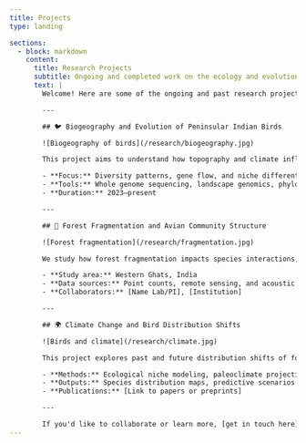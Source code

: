 ```yaml
---
title: Projects
type: landing

sections:
  - block: markdown
    content:
      title: Research Projects
      subtitle: Ongoing and completed work on the ecology and evolution of Indian birds
      text: |
        Welcome! Here are some of the ongoing and past research projects I've worked on:

        ---

        ## 🐦 Biogeography and Evolution of Peninsular Indian Birds

        ![Biogeography of birds](/research/biogeography.jpg)

        This project aims to understand how topography and climate influence taxonomic and genomic diversity in peninsular Indian birds.

        - **Focus:** Diversity patterns, gene flow, and niche differentiation  
        - **Tools:** Whole genome sequencing, landscape genomics, phylogenetics  
        - **Duration:** 2023–present

        ---

        ## 🌲 Forest Fragmentation and Avian Community Structure

        ![Forest fragmentation](/research/fragmentation.jpg)

        We study how forest fragmentation impacts species interactions, community composition, and ecological resilience.

        - **Study area:** Western Ghats, India  
        - **Data sources:** Point counts, remote sensing, and acoustic monitoring  
        - **Collaborators:** [Name Lab/PI], [Institution]

        ---

        ## 🌍 Climate Change and Bird Distribution Shifts

        ![Birds and climate](/research/climate.jpg)

        This project explores past and future distribution shifts of forest birds under changing climate regimes.

        - **Methods:** Ecological niche modeling, paleoclimate projections  
        - **Outputs:** Species distribution maps, predictive scenarios  
        - **Publications:** [Link to papers or preprints]

        ---

        If you'd like to collaborate or learn more, [get in touch here](/contact/).
---
```

